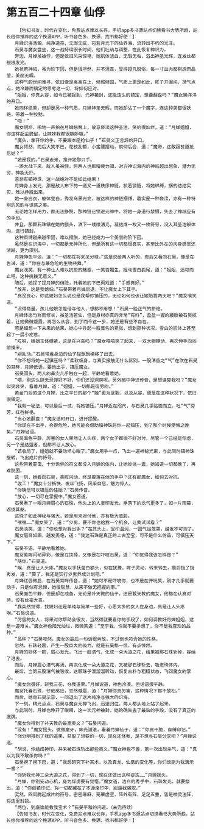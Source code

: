 # 第五百二十四章 仙俘
        【告知书友，时代在变化，免费站点难以长存，手机app多书源站点切换看书大势所趋，站长给你推荐的这个换源APP，听书音色多、换源、找书都好使！】
       月婵识海浩瀚，纯净透亮，无瑕无疵，宛若月光下的仙界海，流转出不朽的光泽。
       石昊与魔女盘坐，这一战持续很长时间，他们吐纳与调整，在此恢复神识力。
       旁边，月婵虽被俘，但是依旧风采惊艳，她肌体洁白，无瑕无垢，溢出神圣光辉，连发丝都根根发光。
       她状若神祇，虽为阶下囚，但是很坦然，并不沮丧，显得超凡脱俗，每一寸血肉都剔透而晶莹，美丽无暇。
       这种气韵世间难寻，依旧像是高高在上，倾城倾国，气质上更是如此，眸子开阖间，灵气点点，她冷静而镇定的思考这一切，将如何应对。
       “姐姐，你真从容，如今已被捉到，元神被封，还能这么的镇定，想要翻盘吗？”魔女懒洋洋的开口。
       她同样绝美，但却是另一种气质，月婵神圣无暇，而她却沾了一个魔字，连这种美都很妖艳，带着一种狡黠。
       “啪！”
       魔女很坏，啪地一声拍在月婵翘臀上，故意亵渎这种圣洁，笑的很灿烂，道：“月婵姐姐，你这样超尘脱俗，让妹妹我都很嫉妒哦。”
       “魔头，拿开你的手，不要跟本座抢仙子！”石昊义正言辞的开口。
       魔女愕然，而后大笑不已，花枝乱颤，小蛮腰摆动，前仰后合，道：“魔帝，这敢跟贫道抢尼姑？”
       “她是我的。”石昊走来，推开她那只手。
       一场大战下来，敌人虽被俘，但两人也都精疲力竭，对方神识海内的神祇超出想象，潜力无穷，神能无匹。
       若非有镇神珠，这一战绝对不是如此结果！
       月婵身上发光，那是敌人布下的一道又一道秩序神链，状若锁链，将她绑缚，捆的结结实实，难以挣脱出来。
       她一身白衣，躯体莹白，秀发乌黑光亮，被这样的神链捆缚，着实是一种亵渎，亦有一种特别的风韵与诱惑之美。
       无论她怎样用力，都无法挣脱，那神链已锁进元神中，将她一身道行禁锢，失去了神祇应有的手段。
       并且，那颗石珠镇在她的额头，洒下一缕缕清光，凝结成一枚又一枚符号，没入其圣洁躯体内，进行镇封。
       这种束缚越来越牢固，难以摆脱，她已经成为一个美丽的阶下囚。
       虽然是在识海中，一切都是元神所化，但是所有这一切都很真实，甚至比外在的肉身感觉还清晰，更为深刻。
       月婵神色平淡，道：“一切都在将来见分晓。”这是说给两人听的，而后又看向石昊，像是在告诫，道：“你在与最危险的生物共舞。”
       魔女浅笑，有一种让人难以抗拒的魅惑，一笑百媚生，摇动雪白狐尾，道：“姐姐，适可而止吧，这种挑拨无意义。”
       随后，她捏了捏月婵的俏脸，托着她的下巴调戏道：“手感真好。”
       “放开，这是我媳妇。”石昊带着月婵后退，不让魔女上下其手。
       “真没良心，你这媳妇怎么说也是我帮你镇压的，无论如何也该让她陪我两天吧？”魔女嗔笑道。
       “没得商量，孩儿他娘怎能借与他人，想都不用想！”石昊一脸正气的拒绝。
       月婵体态匀称而修长，虽圣洁若仙，但是身材亦真的非常“有料”，盈盈一握的腰肢被石昊揽着，让她微微蹙眉，再怎么从容，到了而今这一步，她还是有些不自在。
       若是细想一下未来的结果，她心中升起一股莫名的紧张，想到那种状况，雪白的肌体上甚至起了一层小疙瘩。
       “哎呀，姐姐玉体绷紧，这是在兴奋吗？”魔女嘻嘻笑了起来，一双大眼瞟动，再次伸手向向前摸来。
       “别乱动。”石昊带着身边的仙子轻飘飘横移了出去。
       “你不想将她一起镇压吗？”柔软临身，与真实接触无什么区别，一股清香之“气”在吹在石昊的耳畔，月婵低语，要他出手，镇压魔女。
       石昊回头，两人的鼻尖几乎触在一起，平静地看着她。
       “喂，别这么肆无忌惮好不好，你们还没洞房呢，另外暗中神识传音，是想谋算我吗？”魔女似笑非笑，看着月婵，道：“姐姐，一切都是徒劳的。”
       黄金门后的这个月婵，比之平日的那个“她”更为坚毅，以及从容，便是在这种状况下，依旧很镇定。
       “我有一秘法，可以最后一试，将她镇压。”月婵近在咫尺，与石昊几乎贴面而立，吐“气”芬芳，红唇鲜艳。
       “当心她翻盘！”魔女适时开口，进行提醒。
       “你现在不出手，会很危险，她可能会借助镇神珠将你一起镇压，到了那个时候便悔之晚矣。”月婵轻语。
       石昊面色平静，厉害的女人果然让人头疼，两个女子都很不好对付，尽管一个已经是俘虏，另一个是结盟者，但都不让人放心。
       “该收局了，姐姐就不要动坏心眼了。”魔女用手一点，飞出一道神秘光束，与此同时镇神珠旋转，飞出成片的符号。
       这些带着雾霭、十分诡异的符文都没入月婵的体内，让她妙体一震，她知道一切都晚了，再难脱困。
       这一刻，她看向石昊，美眸闪动，终是要落在他的手中？还有那魔女，如何去对抗。
       “收工！”魔女十分畅快，发丝飞扬，风采自信，魅力惊人。
       “你确信可以镇压的住她？”石昊传音。
       “放心，一切尽在掌握中。”魔女答道。
       石昊看了一眼月婵眉心的石珠，他头上的人皇印发光，垂落下的龙气更多了，如一片雨幕，遮拢其躯。
       这珠子如此神秘与强大，若是用来对付他，亦有极大威胁。
       “嘿嘿……”魔女笑了，道：“少男，要不你也给我一个机会，让我试试看？”
       石昊淡笑，道：“你也想对我出手？”在其头上，宝印温润，一国气运笼罩，越发不可测了。
       魔女眉目如画，越发美艳，道：“我这石珠是真正的上古至宝，可不是什么仿品，可镇压天下。”
       石昊不语，平静地看着她。
       魔女美眸闪动异彩，像是在抉择，又像是在吓唬石昊，道：“你觉得我该怎样做？”
       “随你。”石昊道。
       “唉，真是让人头疼。”魔女以手抚莹白额头，似在犹豫，眸子灵动，转来转去，最后拢了拢秀发，道：“算了，我还是实行少男养成计划吧。”
       月婵红唇微启，在石昊耳畔传音，道：“她可不是吓唬你，也不是在开玩笑，刚才几乎就要动手，只是似有忌惮，她很聪慧，从来不做无把握的事。”
       石昊面色平静，但是却在戒备，无论是补天教的仙子，还是截天教的魔女，他都在认真对待，没有丝毫大意。
       “我突然觉得，找媳妇还是单纯与简单一些好，心思太多的女人在身边，真是让人头疼啊。”石昊说道。
       “厉害的女人，将来对你帮助会很大，当然得就要看你的手段了，如何调教好月婵姐姐，这是一道难关。”魔女神色阳光灿烂，微微笑道：“至于我，你就不要多想了，你不是我喜欢的品种。”
       “品种？”石昊哑然，魔女的最后一句话很奔放，不过倒也符合她的性格。
       忽然，石珠轻震，产生一股巨大的吸力，就是石昊都一惊，有点悚然。
       月婵的妙体一颤，眉心发光，飞出一股清气，化成一朵大道之花，结果被那石珠斩掉，容纳了进去。
       而后，月婵眉心清气再涌，再次化成一朵大道之花，又被那石珠斩去，吸进珠体内。
       最后，当第三股清气被吸收，这颗珠子滴溜溜转动，恢复古朴与粗糙状态，飞回魔女的掌心。
       “魔女你很好，斩我三花，夺我道果。”月婵说道，神色冷漠，但话语很平静。
       魔女托着石珠，仔细感应，忽然蹙眉，道：“月婵你真厉害，这种情况下都不放松。”
       而后，她向石昊示意，一同退出了这片纯净与强大的识海。
       下一刻，精光点点，石昊与魔女元神飞出，迅速归位，两人都从地上站了起来。
       与此同时，月婵也睁开了眼睛，这一次元神被封，她的确失去了最后的手段，没有了真正的底牌。
       “魔女你得到了补天教的最高奥义？”石昊问道。
       “没有！”魔女摇头，微微磨牙，眸光湛湛，看着月婵仙子，道：“你真干脆，自缚印记。”
       “你分明得到了我的道果，获取了想要的一切，现在还怪我，是不想与石昊分享吧？”月婵说道。
       “胡说，你结成神印，并未被石珠斩出那些奥义。”魔女神色不善，第一次出现杀气，道：“真以为我不敢杀你吗？”
       石昊摸了摸下巴，道：“我想研究下补天术，以及真龙、仙凰的变化等，你们谁能为我演示一番？”
       “你斩我元神三朵大道之花，得到了一切，现在还做出这种姿态……”月婵摇头。
       “月婵，你别妄动心机，身为俘虏要有觉悟。”魔女道，洁白的秀手中，石珠发光，就要祭出，道：“你自镇印记，将一切都藏在了本源烙印中，别逼我强取。”
       突然，四周腾起成片的符号，密密麻麻，笼罩虚空，阵外有阵，足足五重，皆是神灵法阵，将这里封锁。
       “两位，到底谁能教我宝术？”石昊平和的问道。（未完待续）
       【告知书友，时代在变化，免费站点难以长存，手机app多书源站点切换看书大势所趋，站长给你推荐的这个换源APP，听书音色多、换源、找书都好使！】